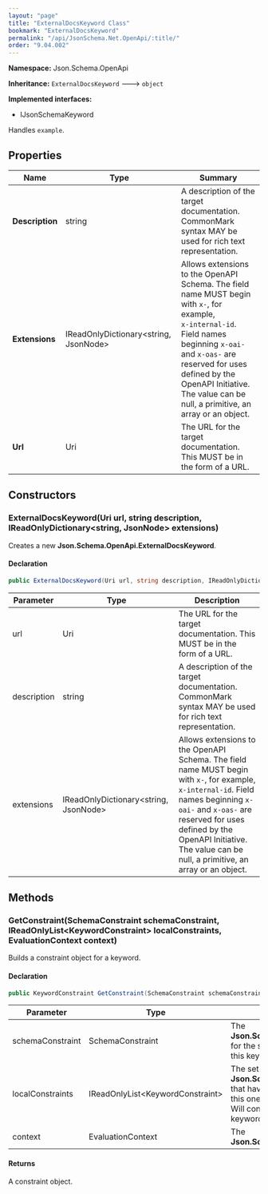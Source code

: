 ```yaml
---
layout: "page"
title: "ExternalDocsKeyword Class"
bookmark: "ExternalDocsKeyword"
permalink: "/api/JsonSchema.Net.OpenApi/:title/"
order: "9.04.002"
---
```

**Namespace:** Json.Schema.OpenApi

**Inheritance:**
`ExternalDocsKeyword`
 🡒 
`object`

**Implemented interfaces:**

- IJsonSchemaKeyword

Handles `example`.

## Properties

| Name | Type | Summary |
|---|---|---|
| **Description** | string | A description of the target documentation. CommonMark syntax MAY be used for rich text representation. |
| **Extensions** | IReadOnlyDictionary\<string, JsonNode\> | Allows extensions to the OpenAPI Schema. The field name MUST begin with `x-`, for example,<br>`x-internal-id`. Field names beginning `x-oai-` and `x-oas-` are reserved for uses defined by the OpenAPI Initiative.<br>The value can be null, a primitive, an array or an object. |
| **Url** | Uri | The URL for the target documentation. This MUST be in the form of a URL. |

## Constructors

### ExternalDocsKeyword(Uri url, string description, IReadOnlyDictionary\<string, JsonNode\> extensions)

Creates a new **Json.Schema.OpenApi.ExternalDocsKeyword**.

#### Declaration

```c#
public ExternalDocsKeyword(Uri url, string description, IReadOnlyDictionary<string, JsonNode> extensions)
```

| Parameter | Type | Description |
|---|---|---|
| url | Uri | The URL for the target documentation. This MUST be in the form of a URL. |
| description | string | A description of the target documentation. CommonMark syntax MAY be used for rich text representation. |
| extensions | IReadOnlyDictionary\<string, JsonNode\> | Allows extensions to the OpenAPI Schema. The field name MUST begin with `x-`, for example,<br>`x-internal-id`. Field names beginning `x-oai-` and `x-oas-` are reserved for uses defined by the OpenAPI Initiative.<br>The value can be null, a primitive, an array or an object. |


## Methods

### GetConstraint(SchemaConstraint schemaConstraint, IReadOnlyList\<KeywordConstraint\> localConstraints, EvaluationContext context)

Builds a constraint object for a keyword.

#### Declaration

```c#
public KeywordConstraint GetConstraint(SchemaConstraint schemaConstraint, IReadOnlyList<KeywordConstraint> localConstraints, EvaluationContext context)
```

| Parameter | Type | Description |
|---|---|---|
| schemaConstraint | SchemaConstraint | The **Json.Schema.SchemaConstraint** for the schema object that houses this keyword. |
| localConstraints | IReadOnlyList\<KeywordConstraint\> | The set of other **Json.Schema.KeywordConstraint**s that have been processed prior to this one.<br>Will contain the constraints for keyword dependencies. |
| context | EvaluationContext | The **Json.Schema.EvaluationContext**. |


#### Returns

A constraint object.


